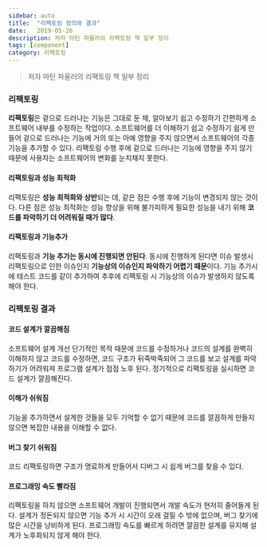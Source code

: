```yaml
---
sidebar: auto
title:  "리펙토링 정의와 결과"
date:   2019-05-26
description: 저자 마틴 파울러의 리팩토링 책 일부 정리
tags: [component]
category: 리펙토링
---
```

> 저자 마틴 파울러의 리팩토링 책 일부 정리

### 리팩토링
**리팩토링**은 겉으로 드러나는 기능은 그대로 둔 채, 알아보기 쉽고 수정하기 간편하게 소프트웨어 내부를 수정하는 작업이다. 소프트웨어를 더 이해하기 쉽고 수정하기 쉽게 만들어 겉으로 드러나는 기능에 거의 또는 아예 영향을 주지 않으면서 소프트웨어의 각종 기능을 추가할 수 있다. 리팩토링 수행 후에 겉으로 드러나는 기능에 영향을 주지 않기 때문에 사용자는 소프트웨어의 변화를 눈치채지 못한다.

#### 리팩토링과 성능 최적화
리팩토링은 **성능 최적화와 상반**되는 데, 같은 점은 수행 후에 기능이 변경되지 않는 것이다. 다른 점은 성능 최적화는 성능 향상을 위해 불가피하게 필요한 성능을 내기 위해 **코드를 파악하기 더 어려워질 때가 많다**.

#### 리팩토링과 기능추가
리팩토링과 **기능 추가는 동시에 진행되면 안된다**. 동시에 진행하게 된다면 이슈 발생시 리팩토링으로 인한 이슈인지 **기능상의 이슈인지 파악하기 어렵기 때문**이다. 기능 추가시에 테스트 코드를 같이 추가하여 추후에 리팩토링 시 기능상의 이슈가 발생하지 않도록 해야 한다.

### 리팩토링 결과
#### 코드 설계가 깔끔해짐
소프트웨어 설계 개선 단기적인 목적 때문에 코드를 수정하거나 코드의 설계를 완벽히 이해하지 않고 코드를 수정하면, 코드 구조가 뒤죽박죽되어 그 코드를 보고 설계를 파악하기가 어려워져 프로그램 설계가 점점 노후 된다. 정기적으로 리팩토링을 실시하면 코드 설계가 깔끔해진다.

#### 이해가 쉬워짐
기능을 추가하면서 설계한 것들을 모두 기억할 수 없기 때문에 코드를 깔끔하게 만들지 않으면 복잡한 내용을 이해할 수 없다.

#### 버그 찾기 쉬워짐
코드 리팩토링하면 구조가 명료하게 만들어서 디버그 시 쉽게 버그를 찾을 수 있다.

#### 프로그래밍 속도 빨라짐
리팩토링을 하지 않으면 소프트웨어 개발이 진행되면서 개발 속도가 현저히 줄어들게 된다. 설계가 정돈되지 않으면 기능 추가 시 시간이 오래 걸릴 수 밖에 없으며, 버그 찾기에 많은 시간을 낭비하게 된다. 프로그래밍 속도를 빠르게 하려면 깔끔한 설계를 유지해 설계가 노후화되지 않게 해야 한다.

